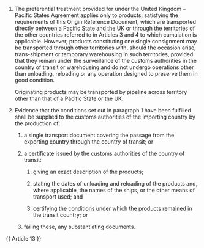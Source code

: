 1. The preferential treatment provided for under the United Kingdom – Pacific States Agreement applies only to products, satisfying the requirements of this Origin Reference Document, which are transported directly between a Pacific State and the UK or through the territories of the other countries referred to in Articles 3 and 4 to which cumulation is applicable. However, products constituting one single consignment may be transported through other territories with, should the occasion arise, trans-shipment or temporary warehousing in such territories, provided that they remain under the surveillance of the customs authorities in the country of transit or warehousing and do not undergo operations other than unloading, reloading or any operation designed to preserve them in good condition.

    Originating products may be transported by pipeline across territory other than that of a Pacific State or the UK.

2. Evidence that the conditions set out in paragraph 1 have been fulfilled shall be supplied to the customs authorities of the importing country by the production of:

   1. a single transport document covering the passage from the exporting country through the country of transit; or

   2. a certificate issued by the customs authorities of the country of transit:

      1. giving an exact description of the products;

      2. stating the dates of unloading and reloading of the products and, where applicable, the names of the ships, or the other means of transport used; and

      3. certifying the conditions under which the products remained in the transit country; or

   3. failing these, any substantiating documents.

{{ Article 13 }}
